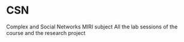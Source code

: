 # CSN
Complex and Social Networks MIRI subject
All the lab sessions of the course and the research project
